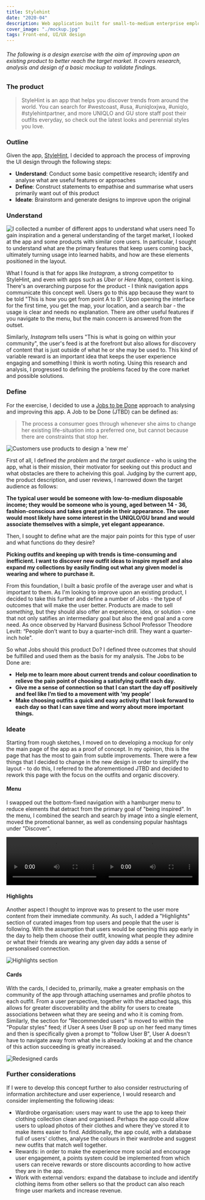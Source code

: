 ```yaml
---
title: Stylehint
date: "2020-04"
description: Web application built for small-to-medium enterprise employee and cost management
cover_image: "./mockup.jpg"
tags: Front-end, UI/UX design
---
```


###### *The following is a design exercise with the aim of improving upon an existing product to better reach the target market. It covers research, analysis and design of a basic mockup to validate findings.*

### The product

> StyleHint is an app that helps you discover trends from around the world. 
You can search for #westcoast, #usa, #uniqloxjwa, #uniqlo, #stylehintpartner, and more
UNIQLO and GU store staff post their outfits everyday, so check out the latest looks and perennial styles you love.

### Outline

Given the app, <a href="https://apps.apple.com/us/app/stylehint/id1440248752?mt=8" target="_blank">StyleHint</a>, I decided to approach the process of improving the UI design through the following steps:

- **Understand**: Conduct some basic competitive research; identify and analyse what are useful features or approaches
- **Define**: Construct statements to empathise and summarise what users primarily want out of this product
- **Ideate**: Brainstorm and generate designs to improve upon the original

### Understand

![I collected a number of different apps to understand what users need](./apps.jpg)
To gain inspiration and a general understanding of the target market, I looked at the app and some products with similar core users. In particular, I sought to understand what are the primary features that keep users coming back, ultimately turning usage into learned habits, and how are these elements positioned in the layout.

What I found is that for apps like *Instagram*, a strong competitor to StyleHint, and even with apps such as *Uber* or *Here Maps*, content is king. There's an overarching purpose for the product - I think navigation apps communicate this concept well. Users go to this app because they want to be told "This is how you get from point A to B". Upon opening the interface for the first time, you get the map, your location, and a search bar - the usage is clear and needs no explanation. There are other useful features if you navigate to the menu, but the main concern is answered from the outset.

Similarly, *Instagram* tells users "This is what is going on within your community", the user's feed is at the forefront but also allows for discovery of content that is just outside of what he or she may be used to. This kind of variable reward is an important idea that keeps the user experience engaging and something I think is worth noting. Using this research and analysis, I progressed to defining the problems faced by the core market and possible solutions.

### Define

For the exercise, I decided to use a <a href="https://jtbd.info/2-what-is-jobs-to-be-done-jtbd-796b82081cca" target="_blank">Jobs to be Done</a> approach to analysing and improving this app. A Job to be Done (JTBD) can be defined as:

> The process a consumer goes through whenever she aims to change her existing life-situation into a preferred one, but cannot because there are constraints that stop her.

![Customers use products to design a 'new me'](./jtbd.jpeg)

First of all, I defined *the problem* and *the target audience* - who is using the app, what is their mission, their motivator for seeking out this product and what obstacles are there to acheiving this goal. Judging by the current app, the product description, and user reviews, I narrowed down the target audience as follows:

**The typical user would be someone with low-to-medium disposable income; they would be someone who is young, aged between 14 - 36, fashion-conscious and takes great pride in their appearance. The user would most likely have some interest in the UNIQLO/GU brand and would associate themselves with a simple, yet elegant appearance.**

Then, I sought to define what are the major pain points for this type of user and what functions do they desire?

**Picking outfits and keeping up with trends is time-consuming and inefficient. I want to discover new outfit ideas to inspire myself and also expand my collections by easily finding out what any given model is wearing and where to purchase it.**

From this foundation, I built a basic profile of the average user and what is important to them. As I'm looking to improve upon an existing product, I decided to take this further and define a number of Jobs - the type of outcomes that will make the user better. Products are made to sell *something*, but they should also offer an experience, idea, or solution - one that not only satifies an intermediary goal but also the end goal and a core need. As once observed by Harvard Business School Professor Theodore Levitt: “People don’t want to buy a quarter-inch drill. They want a quarter-inch hole".

So what Jobs should this product Do? I defined three outcomes that should be fulfilled and used them as the basis for my analysis. The Jobs to be Done are:

- **Help me to learn more about current trends and colour coordination to relieve the pain point of choosing a satisfying outfit each day.**
- **Give me a sense of connection so that I can start the day off positively and feel like I’m tied to a movement with ‘my people’**
- **Make choosing outfits a quick and easy activity that I look forward to each day so that I can save time and worry about more important things.**

### Ideate

Starting from rough sketches, I moved on to developing a mockup for only the main page of the app as a proof of concept. In my opinion, this is the page that has the most to gain from subtle improvements. There were a few things that I decided to change in the new design in order to simplify the layout - to do this, I referred to the aforementioned JTBD and decided to rework this page with the focus on the outfits and organic discovery.

#### Menu

I swapped out the bottom-fixed navigation with a hamburger menu to reduce elements that detract from the primary goal of "being inspired". In the menu, I combined the search and search by image into a single element, moved the promotional banner, as well as condensing popular hashtags under "Discover".

<div style="display: flex; margin-bottom: 1em;">
  <video autoplay loop style="width: 50%; height: auto">
    <source src="home.mp4" type="video/mp4">
  </video>
  <video autoplay loop style="width: 50%; height: auto">
    <source src="menu.mp4" type="video/mp4">
  </video>
</div>

#### Highlights

Another aspect I thought to improve was to present to the user more content from their immediate community. As such, I added a "Highlights" section of curated images from top users and people that the user is following. With the assumption that users would be opening this app early in the day to help them choose their outfit, knowing what people they admire or what their friends are wearing any given day adds a sense of personalised connection.

![Highlights section](./highlights.png)

#### Cards

With the cards, I decided to, primarily, make a greater emphasis on the community of the app through attaching usernames and profile photos to each outfit. From a user perspective, together with the attached tags, this allows for greater discoverability and the ability for users to create associations between what they are seeing and who it is coming from. Similarly, the section for "Recommended users" is moved to within the "Popular styles" feed; if User A sees User B pop up on her feed many times and then is specifically given a prompt to "follow User B", User A doesn't have to navigate away from what she is already looking at and the chance of this action succeeding is greatly increased.

![Redesigned cards](./follow.png)

### Further considerations

If I were to develop this concept further to also consider restructuring of information architecture and user experience, I would research and consider implementing the following ideas:

- Wardrobe organisation: users may want to use the app to keep their clothing collection clean and organised. Perhaps the app could allow users to upload photos of their clothes and where they've stored it to make items easier to find. Additionally, the app could, with a database full of users' clothes, analyse the colours in their wardrobe and suggest new outfits that match well together.
- Rewards: in order to make the experience more social and encourage user engagement, a points system could be implemented from which users can receive rewards or store discounts according to how active they are in the app.
- Work with external vendors: expand the database to include and identify clothing items from other sellers so that the product can also reach fringe user markets and increase revenue.
